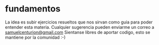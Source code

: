 # fundamentos
La idea es subir ejercicios resueltos que nos sirvan como guia para poder entender esta materia.
Cualquier sugerencia pueden enviarme un correo a samuelcenturion@gmail.com
Sientanse libres de aportar codigo, esto se mantiene por la comunidad :-) 